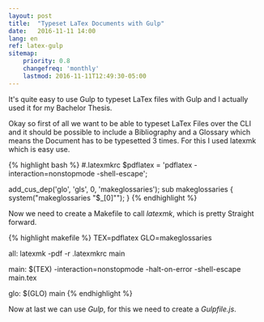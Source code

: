 ```yaml
---
layout: post
title:  "Typeset LaTex Documents with Gulp"
date:   2016-11-11 14:00
lang: en
ref: latex-gulp
sitemap:
    priority: 0.8
    changefreq: 'monthly'
    lastmod: 2016-11-11T12:49:30-05:00
---
```


It's quite easy to use Gulp to typeset LaTex files with Gulp and I actually used it for my Bachelor Thesis.

Okay so first of all we want to be able to typeset LaTex Files over the CLI and it should be possible to include a Bibliography and a Glossary which means the Document has to be typesetted 3 times.
For this I used latexmk which is easy use.


{% highlight bash %}
#.latexmkrc
$pdflatex = 'pdflatex -interaction=nonstopmode -shell-escape';

add_cus_dep('glo', 'gls', 0, 'makeglossaries');
sub makeglossaries {
	system("makeglossaries \"$_[0]\"");
}
{% endhighlight %}

Now we need to create a Makefile to call _latexmk_, which is pretty Straight forward.

{% highlight makefile %}
TEX=pdflatex
GLO=makeglossaries

all:
	latexmk -pdf -r .latexmkrc main

main:
	$(TEX) -interaction=nonstopmode -halt-on-error -shell-escape main.tex

glo:
	$(GLO) main
{% endhighlight %}

Now at last we can use _Gulp_, for this we need to create a _Gulpfile.js_.
